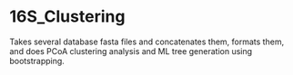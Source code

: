 # 16S_Clustering
Takes several database fasta files and concatenates them, formats them, and does PCoA clustering analysis and ML tree generation using bootstrapping. 
